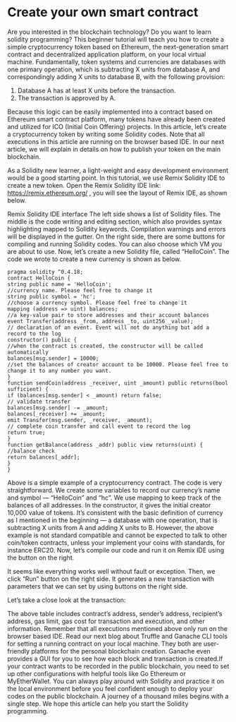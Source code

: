 # Create your own smart contract
Are you interested in the blockchain technology? Do you want to learn solidity programming? This beginner tutorial will teach you how to create a simple cryptocurrency token based on Ethereum, the next-generation smart contract and decentralized application platform, on your local virtual machine.
Fundamentally, token systems and currencies are databases with one primary operation, which is subtracting X units from database A, and correspondingly adding X units to database B, with the following provision:
1. Database A has at least X units before the transaction.
2. The transaction is approved by A.

Because this logic can be easily implemented into a contract based on Ethereum smart contract platform, many tokens have already been created and utilized for ICO (Initial Coin Offering) projects. In this article, let’s create a cryptocurrency token by writing some Solidity codes. Note that all executions in this article are running on the browser based IDE. In our next article, we will explain in details on how to publish your token on the main blockchain.

As a Solidity new learner, a light-weight and easy development environment would be a good starting point. In this tutorial, we use Remix Solidity IDE to create a new token.
Open the Remix Solidity IDE link: https://remix.ethereum.org/ , you will see the layout of Remix IDE, as shown below.

Remix Solidity IDE interface
The left side shows a list of Solidity files. The middle is the code writing and editing section, which also provides syntax highlighting mapped to Solidity keywords. Compilation warnings and errors will be displayed in the gutter. On the right side, there are some buttons for compiling and running Solidity codes. You can also choose which VM you are about to use.
Now, let’s create a new Solidity file, called “HelloCoin”. The code we wrote to create a new currency is shown as below.

```
pragma solidity ^0.4.18;
contract HelloCoin {
string public name = 'HelloCoin'; 
//currency name. Please feel free to change it
string public symbol = 'hc'; 
//choose a currency symbol. Please feel free to change it
mapping (address => uint) balances; 
//a key-value pair to store addresses and their account balances
event Transfer(address _from, address _to, uint256 _value); 
// declaration of an event. Event will not do anything but add a record to the log
constructor() public { 
//when the contract is created, the constructor will be called automatically
balances[msg.sender] = 10000; 
//set the balances of creator account to be 10000. Please feel free to change it to any number you want.
}
function sendCoin(address _receiver, uint _amount) public returns(bool sufficient) {
if (balances[msg.sender] < _amount) return false;  
// validate transfer
balances[msg.sender] -= _amount;
balances[_receiver] += _amount;
emit Transfer(msg.sender, _receiver, _amount); 
// complete coin transfer and call event to record the log
return true;
}
function getBalance(address _addr) public view returns(uint) { 
//balance check
return balances[_addr];
}
}
```

Above is a simple example of a cryptocurrency contract. The code is very straightforward. We create some variables to record our currency’s name and symbol — “HelloCoin” and “hc”. We use mapping to keep track of the balances of all addresses. In the constructor, it gives the initial creator 10,000 value of tokens. It’s consistent with the basic definition of currency as I mentioned in the beginning — a database with one operation, that is subtracting X units from A and adding X units to B. However, the above example is not standard compatible and cannot be expected to talk to other coin/token contracts, unless your implement your coins with standards, for instance ERC20.
Now, let’s compile our code and run it on Remix IDE using the button on the right.

It seems like everything works well without fault or exception. Then, we click “Run” button on the right side. It generates a new transaction with parameters that we can set by using buttons on the right side.

Let’s take a close look at the transaction:

The above table includes contract’s address, sender’s address, recipient’s address, gas limit, gas cost for transaction and execution, and other information.
Remember that all executions mentioned above only run on the browser based IDE. Read our next blog about Truffle and Ganache CLI tools for setting a running contract on your local machine. They both are user-friendly platforms for the personal blockchain creation. Ganache even provides a GUI for you to see how each block and transaction is created.If your contract wants to be recorded in the public blockchain, you need to set up other configurations with helpful tools like Go Ethereum or MyEtherWallet.
You can always play around with Solidity and practice it on the local environment before you feel confident enough to deploy your codes on the public blockchain. A journey of a thousand miles begins with a single step. We hope this article can help you start the Solidity programming.
